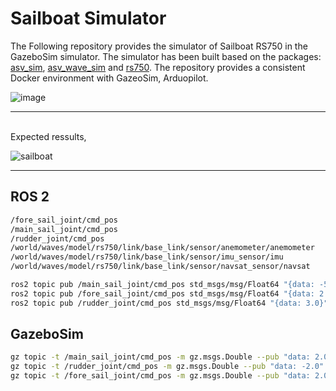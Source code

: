 # Sailboat Simulator

The Following repository provides the simulator of Sailboat RS750 in the GazeboSim simulator.
The simulator has been built based on the packages: [asv_sim](https://github.com/srmainwaring/asv_sim), [asv_wave_sim](https://github.com/srmainwaring/asv_wave_sim) and [rs750](https://github.com/srmainwaring/rs750).
The repository provides a consistent Docker environment with GazeoSim, Arduopilot. 

![image](https://github.com/user-attachments/assets/2ce6fac6-3691-49eb-a9a2-d0b390212459)

---
<br>
Expected ressults, <br>

![sailboat](https://github.com/user-attachments/assets/bfe3bdff-bdb4-4f41-a160-33d66d336404)


---
## ROS 2

```bash
/fore_sail_joint/cmd_pos
/main_sail_joint/cmd_pos
/rudder_joint/cmd_pos
/world/waves/model/rs750/link/base_link/sensor/anemometer/anemometer
/world/waves/model/rs750/link/base_link/sensor/imu_sensor/imu
/world/waves/model/rs750/link/base_link/sensor/navsat_sensor/navsat
```


```bash
ros2 topic pub /main_sail_joint/cmd_pos std_msgs/msg/Float64 "{data: -5.0}"
ros2 topic pub /fore_sail_joint/cmd_pos std_msgs/msg/Float64 "{data: 2.0}"
ros2 topic pub /rudder_joint/cmd_pos std_msgs/msg/Float64 "{data: 3.0}"
```

## GazeboSim

```bash
gz topic -t /main_sail_joint/cmd_pos -m gz.msgs.Double --pub "data: 2.0"
gz topic -t /rudder_joint/cmd_pos -m gz.msgs.Double --pub "data: -2.0"
gz topic -t /fore_sail_joint/cmd_pos -m gz.msgs.Double --pub "data: 2.0"
```
